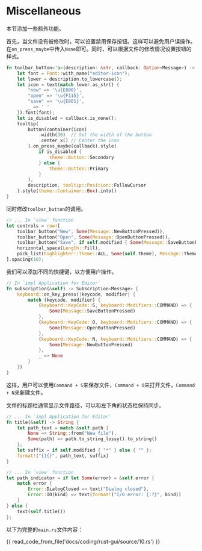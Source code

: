 # Miscellaneous

本节添加一些额外功能。

首先，当文件没有被修改时，可以设置禁用保存按钮。这样可以避免用户误操作。在`on_press_maybe`中传入`None`即可。同时，可以根据文件的修改情况设置按钮的样式。

```rust hl_lines="10 15 16 17 18 19 20 21"
fn toolbar_button<'a>(description: &str, callback: Option<Message>) -> Element<'a, Message> {
    let font = Font::with_name("editor-icon");
    let lower = description.to_lowercase();
    let icon = text(match lower.as_str() {
        "new" => '\u{E800}',
        "open" => '\u{F115}',
        "save" => '\u{E801}',
        _ => ' '
    }).font(font);
    let is_disabled = callback.is_none();
    tooltip(
        button(container(icon)
            .width(30)  // Set the width of the button
            .center_x() // Center the icon
        ).on_press_maybe(callback).style(
            if is_disabled {
                theme::Button::Secondary
            } else {
                theme::Button::Primary
            }
        ),
        description, tooltip::Position::FollowCursor
    ).style(theme::Container::Box).into()
}
```

同时修改`toolbar_button`的调用。

```rust hl_lines="5"
// ... In `view` function
let controls = row![
    toolbar_button("New", Some(Message::NewButtonPressed)),
    toolbar_button("Open", Some(Message::OpenButtonPressed)),
    toolbar_button("Save", if self.modified { Some(Message::SaveButtonPressed) } else { None }),
    horizontal_space(Length::Fill),
    pick_list(highlighter::Theme::ALL, Some(self.theme), Message::ThemeChanged)
].spacing(10);
```

我们可以添加不同的快捷键，以方便用户操作。

```rust
// In `impl Application for Editor`
fn subscription(&self) -> Subscription<Message> {
    keyboard::on_key_press(|keycode, modifier| {
        match (keycode, modifier) {
            (keyboard::KeyCode::S, keyboard::Modifiers::COMMAND) => {
                Some(Message::SaveButtonPressed)
            },
            (keyboard::KeyCode::O, keyboard::Modifiers::COMMAND) => {
                Some(Message::OpenButtonPressed)
            },
            (keyboard::KeyCode::N, keyboard::Modifiers::COMMAND) => {
                Some(Message::NewButtonPressed)
            },
            _ => None
        }
    })
}
```

这样，用户可以使用`Command + S`来保存文件，`Command + O`来打开文件，`Command + N`来新建文件。

文件的标题栏通常显示文件路径，可以和左下角的状态栏保持同步。

```rust
// ... In `impl Application for Editor`
fn title(&self) -> String {
    let path_text = match &self.path {
        None => String::from("New file"),
        Some(path) => path.to_string_lossy().to_string()
    };
    let suffix = if self.modified { "*" } else { "" };
    format!("{}{}", path_text, suffix)
}

// ... In `view` function
let path_indicator = if let Some(error) = &self.error {
    match error {
        Error::DialogClosed => text("Dialog closed"),
        Error::IO(kind) => text(format!("I/O error: {:?}", kind))
    }
} else {
    text(self.title())
};
```

以下为完整的`main.rs`文件内容：

{{ read_code_from_file('docs/coding/rust-gui/source/10.rs') }}
